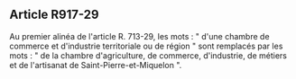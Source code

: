 Article R917-29
----
Au premier alinéa de l'article R. 713-29, les mots : " d'une chambre de commerce
et d'industrie territoriale ou de région " sont remplacés par les mots : " de la
chambre d'agriculture, de commerce, d'industrie, de métiers et de l'artisanat de
Saint-Pierre-et-Miquelon ".
